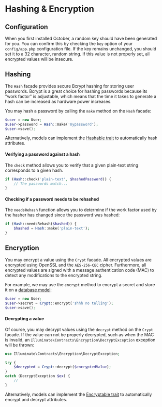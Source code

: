 # Hashing & Encryption

## Configuration

When you first installed October, a random key should have been generated for you. You can confirm this by checking the `key` option of your `config/app.php` configuration file. If the key remains unchanged, you should set it to a 32 character, random string. If this value is not properly set, all encrypted values will be insecure.

## Hashing

The `Hash` facade provides secure Bcrypt hashing for storing user passwords. Bcrypt is a great choice for hashing passwords because its "work factor" is adjustable, which means that the time it takes to generate a hash can be increased as hardware power increases.

You may hash a password by calling the `make` method on the `Hash` facade:

```php
$user = new User;
$user->password = Hash::make('mypassword');
$user->save();
```

Alternatively, models can implement the [Hashable trait](../database/traits#hashable) to automatically hash attributes.

#### Verifying a password against a hash

The `check` method allows you to verify that a given plain-text string corresponds to a given hash.

```php
if (Hash::check('plain-text', $hashedPassword)) {
    // The passwords match...
}
```

#### Checking if a password needs to be rehashed

The `needsRehash` function allows you to determine if the work factor used by the hasher has changed since the password was hashed:

```php
if (Hash::needsRehash($hashed)) {
    $hashed = Hash::make('plain-text');
}
```

## Encryption

You may encrypt a value using the `Crypt` facade. All encrypted values are encrypted using OpenSSL and the `AES-256-CBC` cipher. Furthermore, all encrypted values are signed with a message authentication code (MAC) to detect any modifications to the encrypted string.

For example, we may use the `encrypt` method to encrypt a secret and store it on a [database model](../database/model):

```php
$user = new User;
$user->secret = Crypt::encrypt('shhh no telling');
$user->save();
```

#### Decrypting a value

Of course, you may decrypt values using the `decrypt` method on the `Crypt` facade. If the value can not be properly decrypted, such as when the MAC is invalid, an `Illuminate\Contracts\Encryption\DecryptException` exception will be thrown:

```php
use Illuminate\Contracts\Encryption\DecryptException;

try {
    $decrypted = Crypt::decrypt($encryptedValue);
}
catch (DecryptException $ex) {
    //
}
```

Alternatively, models can implement the [Encryptable trait](../database/traits#encryptable) to automatically encrypt and decrypt attributes.
